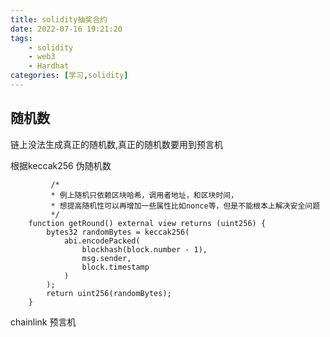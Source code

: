 ```yaml
---
title: solidity抽奖合约
date: 2022-07-16 19:21:20
tags:
    - solidity
    - web3
    - Hardhat
categories: [学习,solidity]
---
```

## 随机数

链上没法生成真正的随机数,真正的随机数要用到预言机
<!-- more -->
根据keccak256 伪随机数
``` 
         /*
         * 例上随机只依赖区块哈希，调用者地址，和区块时间，
         * 想提高随机性可以再增加一些属性比如nonce等，但是不能根本上解决安全问题
         */
    function getRound() external view returns (uint256) {
        bytes32 randomBytes = keccak256(
            abi.encodePacked(
                blockhash(block.number - 1),
                msg.sender,
                block.timestamp
            )
        );
        return uint256(randomBytes);
    }
```
chainlink 预言机

```

```